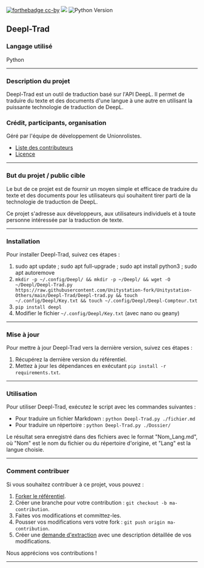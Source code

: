 [![forthebadge cc-by](https://licensebuttons.net/l/by-nc-sa/4.0/88x31.png)](https://creativecommons.org/licenses/by/4.0)
[![](https://img.shields.io/badge/Discord-7289DA?style=for-the-badge&logo=discord&logoColor=white)](https://discord.gg/tyJX8dx)
![Python Version](https://img.shields.io/badge/Python-3.8-blue)
## Deepl-Trad

### Langage utilisé

Python

-------------

### Description du projet

Deepl-Trad est un outil de traduction basé sur l'API DeepL. Il permet de traduire du texte et des documents d'une langue à une autre en utilisant la puissante technologie de traduction de DeepL.

### Crédit, participants, organisation

Géré par l'équipe de développement de Unionrolistes.

- [Liste des contributeurs](Credit.md)
- [Licence](Licence.md)

-------------

### But du projet / public cible

Le but de ce projet est de fournir un moyen simple et efficace de traduire du texte et des documents pour les utilisateurs qui souhaitent tirer parti de la technologie de traduction de DeepL.

Ce projet s'adresse aux développeurs, aux utilisateurs individuels et à toute personne intéressée par la traduction de texte.

-------------

### Installation

Pour installer Deepl-Trad, suivez ces étapes :

1. sudo apt update ; sudo apt full-upgrade ; sudo apt install python3 ; sudo apt autoremove
1. `mkdir -p ~/.config/Deepl/ && mkdir -p ~/Deepl/ && wget -O ~/Deepl/Deepl-Trad.py https://raw.githubusercontent.com/Unitystation-fork/Unitystation-Others/main/Deepl-Trad/Deepl-trad.py && touch ~/.config/Deepl/Key.txt && touch ~/.config/Deepl/Deepl-Compteur.txt`
3. `pip install deepl`
4. Modifier le fichier `~/.config/Deepl/Key.txt` (avec nano ou geany)

-------------

### Mise à jour

Pour mettre à jour Deepl-Trad vers la dernière version, suivez ces étapes :

1. Récupérez la dernière version du référentiel.
2. Mettez à jour les dépendances en exécutant `pip install -r requirements.txt`.

-------------

### Utilisation

Pour utiliser Deepl-Trad, exécutez le script avec les commandes suivantes :

- Pour traduire un fichier Markdown : `python Deepl-Trad.py ./fichier.md`
- Pour traduire un répertoire : `python Deepl-Trad.py ./Dossier/`

Le résultat sera enregistré dans des fichiers avec le format "Nom_Lang.md", où "Nom" est le nom du fichier ou du répertoire d'origine, et "Lang" est la langue choisie.

---

### Comment contribuer

Si vous souhaitez contribuer à ce projet, vous pouvez :

1. [Forker le référentiel](https://github.com/votre-utilisateur/Deepl-Trad/fork).
2. Créer une branche pour votre contribution : `git checkout -b ma-contribution`.
3. Faites vos modifications et committez-les.
4. Pousser vos modifications vers votre fork : `git push origin ma-contribution`.
5. Créer une [demande d'extraction](https://github.com/votre-utilisateur/Deepl-Trad/compare) avec une description détaillée de vos modifications.

Nous apprécions vos contributions !

-------------
